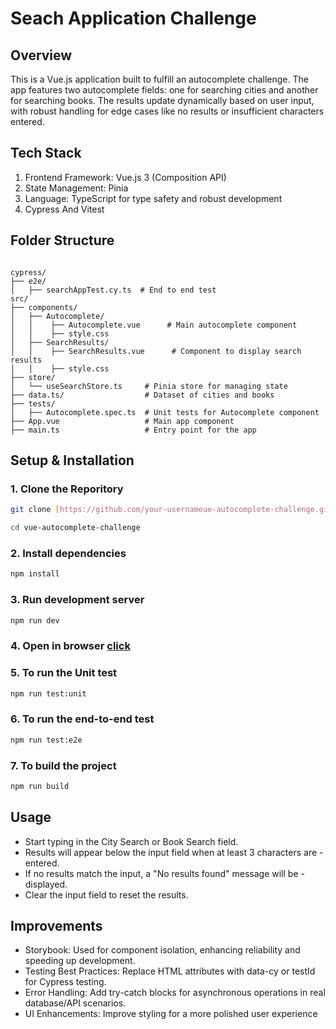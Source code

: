 # Seach Application Challenge

## Overview
This is a Vue.js application built to fulfill an autocomplete challenge. The app features two autocomplete fields: one for searching cities and another for searching books. The results update dynamically based on user input, with robust handling for edge cases like no results or insufficient characters entered.

## Tech Stack

1. Frontend Framework: Vue.js 3 (Composition API)
2. State Management: Pinia
3. Language: TypeScript for type safety and robust development
4. Cypress And Vitest

## Folder Structure
```

cypress/
├── e2e/  
│   ├── searchAppTest.cy.ts  # End to end test  
src/
├── components/
│   ├── Autocomplete/ 
│   │    ├── Autocomplete.vue      # Main autocomplete component
│   │    ├── style.css             
│   ├── SearchResults/ 
│   │    ├── SearchResults.vue      # Component to display search results
│   │    ├── style.css             
├── store/
│   └── useSearchStore.ts     # Pinia store for managing state
├── data.ts/                  # Dataset of cities and books            
├── tests/
│   ├── Autocomplete.spec.ts  # Unit tests for Autocomplete component
├── App.vue                   # Main app component
├── main.ts                   # Entry point for the app

```
## Setup & Installation 

### 1. Clone the Reporitory
```bash 
git clone [https://github.com/your-usernameue-autocomplete-challenge.git](https://github.com/arsalanamanat/search-app.git)

cd vue-autocomplete-challenge
```

### 2. Install dependencies
```bash 
npm install
```

### 3. Run development server
```bash 
npm run dev
```

### 4. Open in browser [click](http://localhost:5173/)


### 5. To run the Unit test 
```bash 
npm run test:unit
```

### 6. To run the end-to-end test 
```bash 
npm run test:e2e
```

### 7. To build the project
```bash 
npm run build
```

## Usage
- Start typing in the City Search or Book Search field.
- Results will appear below the input field when at least 3 characters are - entered.
- If no results match the input, a "No results found" message will be - displayed.
- Clear the input field to reset the results.


## Improvements
- Storybook: Used for component isolation, enhancing reliability and speeding up development.
- Testing Best Practices: Replace HTML attributes with data-cy or testId for Cypress testing.
- Error Handling: Add try-catch blocks for asynchronous operations in real database/API scenarios.
- UI Enhancements: Improve styling for a more polished user experience

